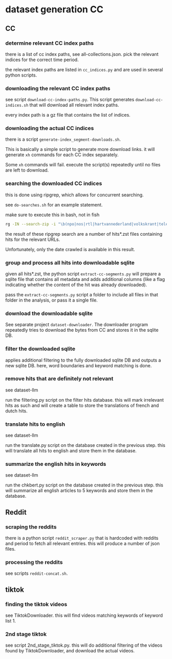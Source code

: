 # dataset generation CC

## CC

### determine relevant CC index paths

there is a list of cc index paths, see all-collections.json.   pick the relevant indices for the correct time period.

the relevant index paths are listed in `cc_indices.py` and are used in several python scripts.

### downloading the relevant CC index paths

see script `download-cc-index-paths.py`.  This script generates `download-cc-indices.sh` that will download all relevant index paths.

every index path is a gz file that contains the list of indices.

### downloading the actual CC indices

there is a script `generate-index_segment-downloads.sh`.

This is basically a simple script to generate more download links.  it will generate `xh` commands for each CC index separately.

Some `xh` commands will fail.  execute the script(s) repeatedly until no files are left to download.

### searching the downloaded CC indices

this is done using ripgrep, which allows for concurrent searching.

see `do-searches.sh` for an example statement. 

make sure to execute this in bash, not in fish

```bash
rg -IN --search-zip -i "\b(npo|nos|rtl|hartvannederland|volkskrant|telegraaf|nrc|trouw|ad|dutchnews|nltimes|pvv|fvd|groenlinks|pvda|vvd|partijnieuwsociaalcontract|partijvoordedieren|d66|cda|boerburgerbeweging|sp|ja21|bewegingdenk)\.nl/|\b(hbvl|gva|nieuwsblad|hln|demorgen|standaard|tijd|sudinfo|dhnet|echo|lalibre|lesoir|pvda|ps|ecolo|groen|defi|lesengages|cdenv|openvld|mr|n-va)\.be/|\b(vooruit|voltnederland|vlaamsbelang)\.org/|\bfouadahidar\.com/|\blavenir\.net/" /Volumes/data-1/cc/indices/CC-MAIN-2024-46*_indexes_cdx-*.gz | rg -IN -v "robots\.txt" | awk -f ~/ou/IM9506-AF/dataset/cc-index-to-json.awk | zstd -19 --ultra > ~/ou/IM9506-AF/dataset/hits-2024-46.zst
```

the result of these ripgrep search are a number of hits*.zst files containing hits for the relevant URLs.

Unfortunately, only the date crawled is available in this result.

### group and process all hits into downloadable sqlite

given all hits*.zst, the python script `extract-cc-segments.py` will prepare a sqlite file that contains all metadata and adds additional columns (like a flag indicating whether the content of the hit was already downloaded).

pass the `extract-cc-segments.py` script a folder to include all files in that folder in the analysis, or pass it a single file. 

### download the downloadable sqlite

See separate project `dataset-downloader`.  The downloader program repeatedly tries to download the bytes from CC and stores it in the sqlite DB. 

### filter the downloaded sqlite

applies additional filtering to the fully downloaded sqlite DB and outputs a new sqlite DB.
here, word boundaries and keyword matching is done.

### remove hits that are definitely not relevant

see dataset-llm

run the filtering.py script on the filter hits database.   this will mark irrelevant hits as such and will create a table to store the translations of french and dutch hits.

### translate hits to english

see dataset-llm

run the translate.py script on the database created in the previous step.  this will translate all hits to english and store them in the database.

### summarize the english hits in keywords

see dataset-llm

run the chkbert.py script on the database created in the previous step.  this will summarize all english articles to 5 keywords and store them in the database.

## Reddit

### scraping the reddits

there is a python script `reddit_scraper.py` that is hardcoded with reddits and period to fetch all relevant entries.  this will produce a number of json files. 

### processing the reddits

see scripts `reddit-concat.sh`.


## tiktok

### finding the tiktok videos

see TiktokDownloader.  this will find videos matching keywords of keyword list 1.

### 2nd stage tiktok

see script 2nd_stage_tiktok.py.  this will do additional filtering of the videos found by TiktokDownloader, and download the actual videos. 